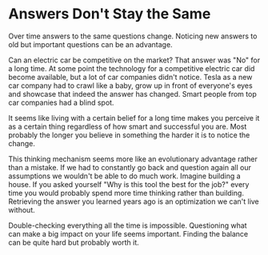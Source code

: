 # Answers Don't Stay the Same

Over time answers to the same questions change. Noticing new answers to old but important questions can be an advantage.

Can an electric car be competitive on the market? That answer was "No" for a long time. At some point the technology for a competitive electric car did become available, but a lot of car companies didn't notice. Tesla as a new car company had to crawl like a baby, grow up in front of everyone's eyes and showcase that indeed the answer has changed. Smart people from top car companies had a blind spot.

It seems like living with a certain belief for a long time makes you perceive it as a certain thing regardless of how smart and successful you are. Most probably the longer you believe in something the harder it is to notice the change.

This thinking mechanism seems more like an evolutionary advantage rather than a mistake. If we had to constantly go back and question again all our assumptions we wouldn't be able to do much work. Imagine building a house. If you asked yourself "Why is this tool the best for the job?" every time you would probably spend more time thinking rather than building. Retrieving the answer you learned years ago is an optimization we can't live without.

Double-checking everything all the time is impossible. Questioning what can make a big impact on your life seems important. Finding the balance can be quite hard but probably worth it.